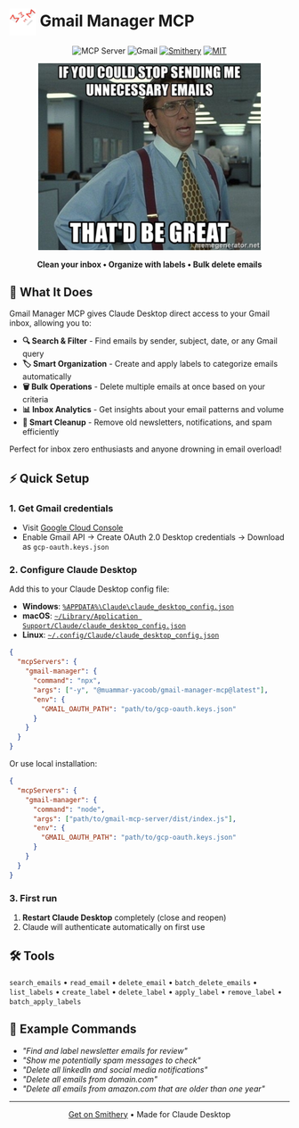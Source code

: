 # <img src="images/trash-mail.png" alt="Gmail Manager" width="48" height="48" style="vertical-align: middle;"> Gmail Manager MCP

<div align="center">

![MCP Server](https://badge.mcpx.dev?type=server)
![Gmail](https://img.shields.io/badge/Gmail-EA4335?style=flat-square&logo=gmail&logoColor=white)
[![Smithery](https://smithery.ai/badge/@muammar-yacoob/gmail-manager-mcp)](https://smithery.ai/server/@muammar-yacoob/gmail-manager-mcp)
[![MIT](https://img.shields.io/badge/License-MIT-blue?style=flat-square)](LICENSE)

<img src="images/meme.png" alt="Stop sending me unnecessary emails meme" width="400">

**Clean your inbox • Organize with labels • Bulk delete emails**


</div>

## 🎯 What It Does

Gmail Manager MCP gives Claude Desktop direct access to your Gmail inbox, allowing you to:
- **🔍 Search & Filter** - Find emails by sender, subject, date, or any Gmail query
- **🏷️ Smart Organization** - Create and apply labels to categorize emails automatically  
- **🗑️ Bulk Operations** - Delete multiple emails at once based on your criteria
- **📊 Inbox Analytics** - Get insights about your email patterns and volume
- **🧹 Smart Cleanup** - Remove old newsletters, notifications, and spam efficiently

Perfect for inbox zero enthusiasts and anyone drowning in email overload!

## ⚡ Quick Setup

### 1. Get Gmail credentials
- Visit [Google Cloud Console](https://console.cloud.google.com/)
- Enable Gmail API → Create OAuth 2.0 Desktop credentials → Download as `gcp-oauth.keys.json`

### 2. Configure Claude Desktop

Add this to your Claude Desktop config file:
- **Windows**: [`%APPDATA%\Claude\claude_desktop_config.json`](file:///%APPDATA%/Claude/claude_desktop_config.json)
- **macOS**: [`~/Library/Application Support/Claude/claude_desktop_config.json`](file://~/Library/Application%20Support/Claude/claude_desktop_config.json)
- **Linux**: [`~/.config/Claude/claude_desktop_config.json`](file://~/.config/Claude/claude_desktop_config.json)

```json
{
  "mcpServers": {
    "gmail-manager": {
      "command": "npx",
      "args": ["-y", "@muammar-yacoob/gmail-manager-mcp@latest"],
      "env": {
        "GMAIL_OAUTH_PATH": "path/to/gcp-oauth.keys.json"
      }
    }
  }
}
```

Or use local installation:
```json
{
  "mcpServers": {
    "gmail-manager": {
      "command": "node",
      "args": ["path/to/gmail-mcp-server/dist/index.js"],
      "env": {
        "GMAIL_OAUTH_PATH": "path/to/gcp-oauth.keys.json"
      }
    }
  }
}
```

### 3. First run
1. **Restart Claude Desktop** completely (close and reopen)
2. Claude will authenticate automatically on first use

## 🛠️ Tools

`search_emails` • `read_email` • `delete_email` • `batch_delete_emails` • `list_labels` • `create_label` • `delete_label` • `apply_label` • `remove_label` • `batch_apply_labels`

## 💬 Example Commands

- *"Find and label newsletter emails for review"*
- *"Show me potentially spam messages to check"*
- *"Delete all linkedIn and social media notifications"*
- *"Delete all emails from domain.com"*
- *"Delete all emails from amazon.com that are older than one year"*

---

<div align="center">
<a href="https://smithery.ai/server/@muammar-yacoob/gmail-manager-mcp">Get on Smithery</a> • Made for Claude Desktop
</div>